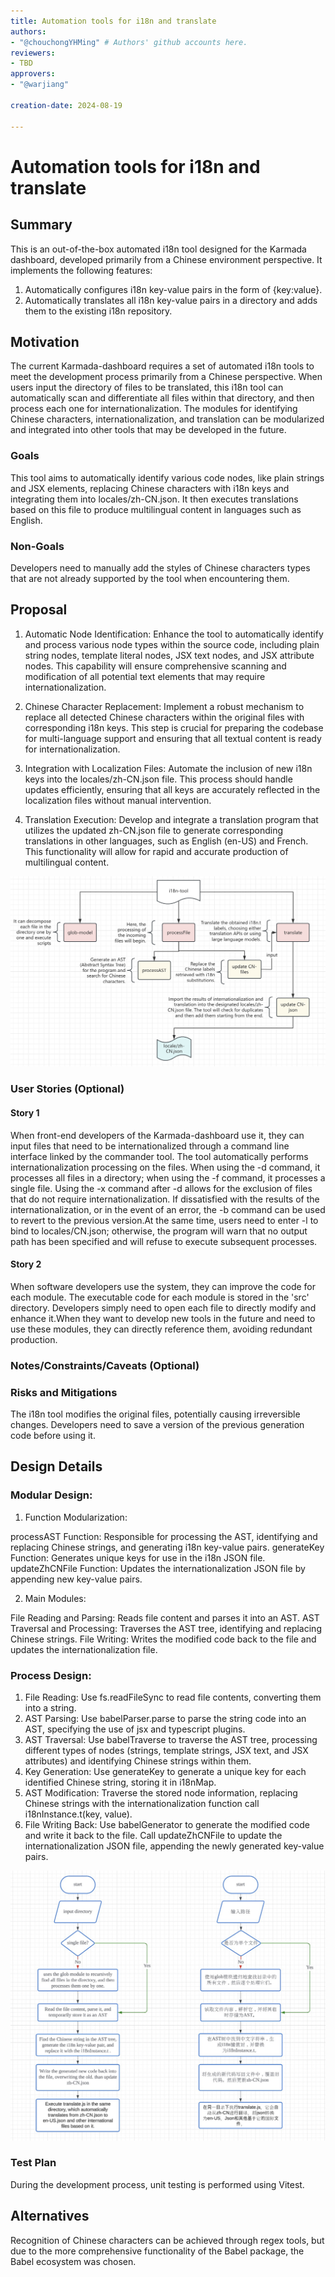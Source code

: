 ```yaml
---
title: Automation tools for i18n and translate
authors:
- "@chouchongYHMing" # Authors' github accounts here.
reviewers:
- TBD
approvers:
- "@warjiang"

creation-date: 2024-08-19

---
```


# Automation tools for i18n and translate

## Summary

This is an out-of-the-box automated i18n tool designed for the Karmada dashboard, developed primarily from a Chinese environment perspective. It implements the following features:

1. Automatically configures i18n key-value pairs in the form of {key:value}.
2. Automatically translates all i18n key-value pairs in a directory and adds them to the existing i18n repository.


<!--
这是一个为Karmada dashboard设计的开箱即用的自动化i18n工具，基于以中文环境开发的主视角，它实现了以下功能：
1. 自动配置i18n键值对，并且为{key:value}形式。
2. 自动翻译整个目录下的i18n键值对，并且添加到原有的i18n仓库中。
-->

## Motivation

The current Karmada-dashboard requires a set of automated i18n tools to meet the development process primarily from a Chinese perspective. When users input the directory of files to be translated, this i18n tool can automatically scan and differentiate all files within that directory, and then process each one for internationalization. The modules for identifying Chinese characters, internationalization, and translation can be modularized and integrated into other tools that may be developed in the future.
<!--
目前的karmada-dashboard需要一套自动化的i18n自动工具，来满足以中文为主视角开发过程。当用户输入需要翻译的文件目录，该i18n工具可以自动地对该目录下的所有文件进行扫描和区分，然后逐个对其进行i18n化处理。其中，识别中文字符的模块，i18n化的模块，翻译的模块可以被拆分，融入其他未来可能开发的工具中。
-->

### Goals

This tool aims to automatically identify various code nodes, like plain strings and JSX elements, replacing Chinese characters with i18n keys and integrating them into locales/zh-CN.json. It then executes translations based on this file to produce multilingual content in languages such as English.

<!--
该工具旨在自动识别各种代码节点，如普通字符串和JSX元素，用i18n键替换中文字符并将其集成到locale /zh-CN.json中。然后，它基于该文件执行翻译，以生成英语等语言的多语言内容。
-->

### Non-Goals

Developers need to manually add the styles of Chinese characters types that are not already supported by the tool when encountering them.

<!--
开发人员需要在遇到工具不支持的汉字样式时手动添加样式。
-->

## Proposal

1. Automatic Node Identification: Enhance the tool to automatically identify and process various node types within the source code, including plain string nodes, template literal nodes, JSX text nodes, and JSX attribute nodes. This capability will ensure comprehensive scanning and modification of all potential text elements that may require internationalization.

2. Chinese Character Replacement: Implement a robust mechanism to replace all detected Chinese characters within the original files with corresponding i18n keys. This step is crucial for preparing the codebase for multi-language support and ensuring that all textual content is ready for internationalization.

3. Integration with Localization Files: Automate the inclusion of new i18n keys into the locales/zh-CN.json file. This process should handle updates efficiently, ensuring that all keys are accurately reflected in the localization files without manual intervention.

4. Translation Execution: Develop and integrate a translation program that utilizes the updated zh-CN.json file to generate corresponding translations in other languages, such as English (en-US) and French. This functionality will allow for rapid and accurate production of multilingual content.

![EN-process](./images/i18n-tool-process.jpg)

<!--
1. 自动节点识别:增强工具以自动识别和处理源代码中的各种节点类型，包括纯字符串节点、模板文字节点、JSX文本节点和JSX属性节点。此功能将确保对可能需要国际化的所有潜在文本元素进行全面扫描和修改。

2. 汉字替换:实现一个健壮的机制，用相应的i18n密钥替换原始文件中所有检测到的汉字。这一步对于为多语言支持准备代码库和确保所有文本内容都为国际化做好准备至关重要。

3. 与本地化文件的集成:自动将新的i18n键包含到locale /zh-CN中。json文件。此过程应有效地处理更新，确保所有密钥都准确地反映在本地化文件中，而无需人工干预。

4. 翻译执行:开发和整合使用更新后的zh-CN的翻译程序。json文件生成对应的其他语言的翻译，如英语(en-US)和法语。该功能将允许快速和准确地制作多语言内容。
-->
### User Stories (Optional)

<!--
Detail the things that people will be able to do if this KEP is implemented.
Include as much detail as possible so that people can understand the "how" of
the system. The goal here is to make this feel real for users without getting
bogged down.
-->

#### Story 1
When front-end developers of the Karmada-dashboard use it, they can input files that need to be internationalized through a command line interface linked by the commander tool. The tool automatically performs internationalization processing on the files. When using the -d command, it processes all files in a directory; when using the -f command, it processes a single file. Using the -x command after -d allows for the exclusion of files that do not require internationalization. If dissatisfied with the results of the internationalization, or in the event of an error, the -b command can be used to revert to the previous version.At the same time, users need to enter -l to bind to locales/CN.json; otherwise, the program will warn that no output path has been specified and will refuse to execute subsequent processes.

<!--
当karmada-dashboard的前端页面开发者使用时，它可以将需要进行i18n化的文件，通过commander软链接后，在命令行对需要进行i18n化的文件进行输入。工具将自动执行i18n化处理文件。当他使用-d 命令，则可以处理整个目录下的文件，当他使用-f 命令，则可以处理单个文件。 当他在-d 后使用-x 命令，则可以将不需要进行i18n化的文件剔除出来。当他对本次i18n化的结果不满意，或者出现错误时，可以使用-b 命令可以退回到上一个版本。与此同时，用户需要输入-l 来进行对locales/CN.json的绑定，否则程序将警告没有对输出路径进行指定，继而拒绝执行后续程序。
-->
#### Story 2
When software developers use the system, they can improve the code for each module. The executable code for each module is stored in the 'src' directory. Developers simply need to open each file to directly modify and enhance it.When they want to develop new tools in the future and need to use these modules, they can directly reference them, avoiding redundant production.
<!--
当程序开发者使用时，它可以对每个模块的代码进行改进。在scr目录下存放了每个模块的执行代码。开发者只需点开每个文件即可直接对其进行修改和增强。当他们在未来想开发的新的工具，需要用到这些模块时，也可以直接进行引用，避免了重复生产。
-->
### Notes/Constraints/Caveats (Optional)

<!--
What are the caveats to the proposal?
What are some important details that didn't come across above?
Go in to as much detail as necessary here.
This might be a good place to talk about core concepts and how they relate.
-->

### Risks and Mitigations

The i18n tool modifies the original files, potentially causing irreversible changes. Developers need to save a version of the previous generation code before using it.
<!--
i18n工具会修改原始文件，可能导致不可逆的更改。开发人员需要在使用前保存上一代代码的一个版本。
-->

## Design Details

### Modular Design:
1. Function Modularization:

processAST Function: Responsible for processing the AST, identifying and replacing Chinese strings, and generating i18n key-value pairs.
generateKey Function: Generates unique keys for use in the i18n JSON file.
updateZhCNFile Function: Updates the internationalization JSON file by appending new key-value pairs.

2. Main Modules:

File Reading and Parsing: Reads file content and parses it into an AST.
AST Traversal and Processing: Traverses the AST tree, identifying and replacing Chinese strings.
File Writing: Writes the modified code back to the file and updates the internationalization file.
<!--
1.功能模块化:

processAST功能:负责AST的处理，识别和替换中文字符串，生成i18n个键值对。
generateKey函数:生成i18n JSON文件中使用的唯一键。
updateZhCNFile函数:通过附加新的键值对更新国际化JSON文件。

2.主要模块:

文件读取和解析:读取文件内容并将其解析为AST。
AST遍历和处理:遍历AST树，识别和替换中文字符串。
文件写入:将修改后的代码写回文件并更新国际化文件。
-->

### Process Design:
1. File Reading:
Use fs.readFileSync to read file contents, converting them into a string.
2. AST Parsing:
Use babelParser.parse to parse the string code into an AST, specifying the use of jsx and typescript plugins.
3. AST Traversal:
Use babelTraverse to traverse the AST tree, processing different types of nodes (strings, template strings, JSX text, and JSX attributes) and identifying Chinese strings within them.
4. Key Generation:
Use generateKey to generate a unique key for each identified Chinese string, storing it in i18nMap.
5. AST Modification:
Traverse the stored node information, replacing Chinese strings with the internationalization function call i18nInstance.t(key, value).
6. File Writing Back:
Use babelGenerator to generate the modified code and write it back to the file.
Call updateZhCNFile to update the internationalization JSON file, appending the newly generated key-value pairs.

![process details](./images/i18n-details.jpg)

<!--
1. 文件阅读:
使用fs.readFileSync读取文件内容，并将其转换为字符串。
2. AST解析:
使用babelParser.parse将字符串代码解析为AST，指定使用jsx和typescript插件。
3. AST遍历:
使用babelTraverse遍历AST树，处理不同类型的节点(字符串、模板字符串、JSX文本和JSX属性)，并识别其中的中文字符串。
4. 密钥生成:
使用generateKey为每个识别的中文字符串生成一个唯一的键，并将其存储在i18nMap中。
5. AST修改:
遍历存储的节点信息，用国际化函数调用i18nInstance替换中文字符串.t(关键字,值)。
6. 文件回写:
使用babelGenerator生成修改后的代码并将其写回文件。
调用updateZhCNFile更新国际化JSON文件，附加新生成的键值对。
-->


### Test Plan

During the development process, unit testing is performed using Vitest.

<!--
在开发的过程中，通过vitest进行单元测试。
-->

## Alternatives

Recognition of Chinese characters can be achieved through regex tools, but due to the more comprehensive functionality of the Babel package, the Babel ecosystem was chosen.

<!--
中文字符的识别可以通过正则化工具来实现，但是由于bables包的功能更加全面，故选用了bables生态
-->

<!--
Note: This is a simplified version of kubernetes enhancement proposal template.
https://github.com/kubernetes/enhancements/tree/3317d4cb548c396a430d1c1ac6625226018adf6a/keps/NNNN-kep-template
-->